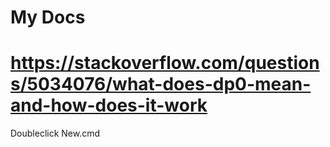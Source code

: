 # My Docs

# https://stackoverflow.com/questions/5034076/what-does-dp0-mean-and-how-does-it-work

Doubleclick New.cmd